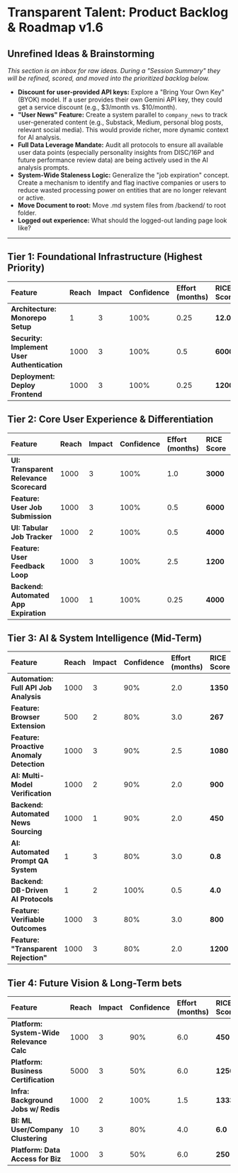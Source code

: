 # Transparent Talent: Product Backlog & Roadmap v1.6

## Unrefined Ideas & Brainstorming
*This section is an inbox for raw ideas. During a "Session Summary" they will be refined, scored, and moved into the prioritized backlog below.*

*   **Discount for user-provided API keys:** Explore a "Bring Your Own Key" (BYOK) model. If a user provides their own Gemini API key, they could get a service discount (e.g., $3/month vs. $10/month).
*   **"User News" Feature:** Create a system parallel to `company_news` to track user-generated content (e.g., Substack, Medium, personal blog posts, relevant social media). This would provide richer, more dynamic context for AI analysis.
*   **Full Data Leverage Mandate:** Audit all protocols to ensure all available user data points (especially personality insights from DISC/16P and future performance review data) are being actively used in the AI analysis prompts.
*   **System-Wide Staleness Logic:** Generalize the "job expiration" concept. Create a mechanism to identify and flag inactive companies or users to reduce wasted processing power on entities that are no longer relevant or active.
*   **Move Document to root:** Move .md system files from /backend/ to root folder.
*   **Logged out experience:** What should the logged-out landing page look like?

---

## Tier 1: Foundational Infrastructure (Highest Priority)
| Feature | Reach | Impact | Confidence | Effort (months) | RICE Score | Status |
| :--- | :--- | :--- | :--- | :--- | :--- | :--- |
| **Architecture: Monorepo Setup** | 1 | 3 | 100% | 0.25 | **12.0** | **To Do** |
| **Security: Implement User Authentication** | 1000 | 3 | 100% | 0.5 | **6000** | **To Do** |
| **Deployment: Deploy Frontend** | 1000 | 3 | 100% | 0.25 | **12000** | **To Do** |

## Tier 2: Core User Experience & Differentiation
| Feature | Reach | Impact | Confidence | Effort (months) | RICE Score | Status |
| :--- | :--- | :--- | :--- | :--- | :--- | :--- |
| **UI: Transparent Relevance Scorecard** | 1000 | 3 | 100% | 1.0 | **3000** | **To Do** |
| **Feature: User Job Submission** | 1000 | 3 | 100% | 0.5 | **6000** | **To Do** |
| **UI: Tabular Job Tracker** | 1000 | 2 | 100% | 0.5 | **4000** | **To Do** |
| **Feature: User Feedback Loop** | 1000 | 3 | 100% | 2.5 | **1200** | **To Do** |
| **Backend: Automated App Expiration** | 1000 | 1 | 100% | 0.25 | **4000** | **To Do** |

## Tier 3: AI & System Intelligence (Mid-Term)
| Feature | Reach | Impact | Confidence | Effort (months) | RICE Score | Status |
| :--- | :--- | :--- | :--- | :--- | :--- | :--- |
| **Automation: Full API Job Analysis**| 1000 | 3 | 90% | 2.0 | **1350** | **To Do** |
| **Feature: Browser Extension** | 500 | 2 | 80% | 3.0 | **267** | **To Do** |
| **Feature: Proactive Anomaly Detection**| 1000 | 3 | 90% | 2.5 | **1080** | **To Do** |
| **AI: Multi-Model Verification**| 1000 | 2 | 90% | 2.0 | **900** | **To Do** |
| **Backend: Automated News Sourcing** | 1000 | 1 | 90% | 2.0 | **450** | **To Do** |
| **AI: Automated Prompt QA System** | 1 | 3 | 80% | 3.0 | **0.8** | **To Do** |
| **Backend: DB-Driven AI Protocols** | 1 | 2 | 100% | 0.5 | **4.0** | **To Do** |
| **Feature: Verifiable Outcomes**| 1000 | 3 | 80% | 3.0 | **800** | **To Do** |
| **Feature: "Transparent Rejection"**| 1000 | 3 | 80% | 2.0 | **1200** | **To Do** |

## Tier 4: Future Vision & Long-Term bets
| Feature | Reach | Impact | Confidence | Effort (months) | RICE Score | Status |
| :--- | :--- | :--- | :--- | :--- | :--- | :--- |
| **Platform: System-Wide Relevance Calc**| 1000 | 3 | 90% | 6.0 | **450** | **To Do** |
| **Platform: Business Certification** | 5000 | 3 | 50% | 6.0 | **1250** | **To Do** |
| **Infra: Background Jobs w/ Redis** | 1000 | 2 | 100% | 1.5 | **1333** | **To Do** |
| **BI: ML User/Company Clustering** | 10 | 3 | 80% | 4.0 | **6.0** | **To Do** |
| **Platform: Data Access for Biz** | 1000 | 3 | 50% | 6.0 | **250** | **To Do** |